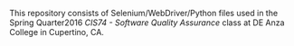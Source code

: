 This repository consists of Selenium/WebDriver/Python files used
in the Spring Quarter2016 *CIS74 -  Software Quality Assurance*  class at DE Anza College in Cupertino, CA.

